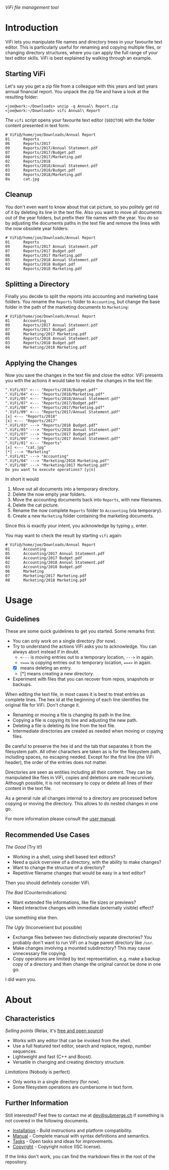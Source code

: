 _ViFi file management tool_

# Introduction
ViFi lets you manipulate file names and directory trees in your favourite text
editor. This is particularly useful for renaming and copying multiple files, or
changing directory structures, where you can apply the full range of your text
editor skills. ViFi is best explained by walking through an example.

## Starting ViFi
Let's say you get a zip file from a colleague with this years and last years
annual financial report. You unpack the zip file and have a look at the
resulting folder:

    <joe@work:~/Downloads> unzip -q Annual\ Report.zip
    <joe@work:~/Downloads> vifi Annual\ Report

The `vifi` script opens your favourite text editor (`$EDITOR`) with the folder
content presented in text form:

    # ViFi@/home/joe/Downloads/Annual Report
    01      Reports
    06      Reports/2017
    09      Reports/2017/Annual Statement.pdf
    07      Reports/2017/Budget.pdf
    08      Reports/2017/Marketing.pdf
    02      Reports/2018
    05      Reports/2018/Annual Statement.pdf
    03      Reports/2018/Budget.pdf
    04      Reports/2018/Marketing.pdf
    0a      cat.jpg

## Cleanup
You don't even want to know about that cat picture, so you politely get rid of
it by deleting its line in the text file. Also you want to move all documents
out of the year folders, but prefix their file names with the year. You do so
by adjusting the documents paths in the text file and remove the lines with the
now obsolete year folders:

    # ViFi@/home/joe/Downloads/Annual Report
    01      Reports
    09      Reports/2017 Annual Statement.pdf
    07      Reports/2017 Budget.pdf
    08      Reports/2017 Marketing.pdf
    05      Reports/2018 Annual Statement.pdf
    03      Reports/2018 Budget.pdf
    04      Reports/2018 Marketing.pdf

## Splitting a Directory
Finally you decide to split the reports into accounting and marketing base
folders. You rename the `Reports` folder to `Accounting`, but change the base
folder in the path of the marketing documents to `Marketing`:

    # ViFi@/home/joe/Downloads/Annual Report
    01      Accounting
    09      Reports/2017 Annual Statement.pdf
    07      Reports/2017 Budget.pdf
    08      Marketing/2017 Marketing.pdf
    05      Reports/2018 Annual Statement.pdf
    03      Reports/2018 Budget.pdf
    04      Marketing/2018 Marketing.pdf

## Applying the Changes
Now you save the changes in the text file and close the editor. ViFi presents
you with the actions it would take to realize the changes in the text file:

    ".ViFi/03" <--- "Reports/2018/Budget.pdf"
    ".ViFi/04" <--- "Reports/2018/Marketing.pdf"
    ".ViFi/05" <--- "Reports/2018/Annual Statement.pdf"
    ".ViFi/07" <--- "Reports/2017/Budget.pdf"
    ".ViFi/08" <--- "Reports/2017/Marketing.pdf"
    ".ViFi/09" <--- "Reports/2017/Annual Statement.pdf"
    [x] <--- "Reports/2018"
    [x] <--- "Reports/2017"
    ".ViFi/03" ---> "Reports/2018 Budget.pdf"
    ".ViFi/05" ---> "Reports/2018 Annual Statement.pdf"
    ".ViFi/07" ---> "Reports/2017 Budget.pdf"
    ".ViFi/09" ---> "Reports/2017 Annual Statement.pdf"
    ".ViFi/01" <--- "Reports"
    [x] <--- "cat.jpg"
    [*] ---> "Marketing"
    ".ViFi/01" ---> "Accounting"
    ".ViFi/04" ---> "Marketing/2018 Marketing.pdf"
    ".ViFi/08" ---> "Marketing/2017 Marketing.pdf"
    Do you want to execute operations? [y|n]

In short it would
1. Move out all documents into a temporary directory.
2. Delete the now empty year folders.
3. Move the accounting documents back into `Reports`, with new filenames.
4. Delete the cat picture.
5. Rename the now complete `Reports` folder to `Accounting` (via temporary).
6. Create a new `Marketing` folder containing the marketing documents.

Since this is exactly your intent, you acknowledge by typing `y`, enter.

You may want to check the result by starting `vifi` again:

    # ViFi@/home/joe/Downloads/Annual Report
    01      Accounting
    05      Accounting/2017 Annual Statement.pdf
    04      Accounting/2017 Budget.pdf
    02      Accounting/2018 Annual Statement.pdf
    03      Accounting/2018 Budget.pdf
    06      Marketing
    07      Marketing/2017 Marketing.pdf
    08      Marketing/2018 Marketing.pdf

# Usage

## Guidelines

These are some quick guidelines to get you started. Some remarks first:
* You can only work on a single directory (for now).
* Try to understand the actions ViFi asks you to acknowledge.
  You can always abort instead if in doubt.
  * `<---` is moving entries out to a temporary location, `--->` in again.
  * `<===` is copying entries out to temporary location, `===>` in again.
  * [x] means deleting an entry.
  * [\*] means creating a new directory.
* Experiment with files that you can recover from repos, snapshots or backups.

When editing the text file, in most cases it is best to treat entries as
complete lines. The hex id at the beginning of each line identifies the original
file for ViFi. Don't change it.
* Renaming or moving a file is changing its path in the line.
* Copying a file is copying its line and adjusting the new path.
* Deleting a file is deleting its line from the text file.
* Intermediate directories are created as needed when moving or copying files.

Be careful to preserve the hex id and the tab that separates it from the
filesystem path. All other characters are taken as is for the filesystem path,
including spaces, no escaping needed. Except for the first line (the ViFi
header), the order of the entries does not matter.

Directories are seen as entities including all their content. They can be 
manipulated like files in ViFi, copies and deletions are made recursively.
Although possible, it is not necessary to copy or delete all lines of their
content in the text file.

As a general rule all changes internal to a directory are processed before
copying or moving the directory. This allows to do nested changes in one go.

For more information please consult the [user manual](MANUAL.md).

## Recommended Use Cases

_The Good_ (Try it!)
* Working in a shell, using shell based text editors?
* Need a quick overview of a directory, with the ability to make changes?
* Want to change the structure of a directory?
* Repetitive filename changes that would be easy in a text editor?

Then you should definitely consider ViFi.

_The Bad_ (Counterindications)
* Want extended file informations, like file sizes or previews?
* Need interactive changes with immediate (externally visible) effect?

Use something else then.

_The Ugly_ (Inconvenient but possible)
* Exchange files between two distinctively separate directories?
  You probably don't want to run ViFi on a huge parent directory like `/usr`.
* Make changes involving a mounted subdirectory?
  This may cause unnecessary file copying.
* Copy operations are limited by text representation, e.g. make a backup copy
  of a directory and then change the original cannot be done in one go.

I did warn you.

# About

## Characteristics

_Selling points_ (Relax, it's [free and open source](COPYRIGHT.md))
* Works with any editor that can be invoked from the shell.
* Use a full featured text editor, search and replace, regexp, number sequences.
* Lightweight and fast (C++ and Boost).
* Versatile in changing and creating directory structure.

_Limitations_ (Nobody is perfect)
* Only works in a single directory (for now).
* Some filesystem operations are cumbersome in text form.

## Further Information

Still interested? Feel free to contact me at dev@submerge.ch if something
is not covered in the following documents.
* [Installation](INSTALL.md) - Build instructions and platform compatibility.
* [Manual](MANUAL.md) - Complete manual with syntax definitions and semantics.
* [Tasks](TASKS.md) - Open tasks and ideas for improvements.
* [Copyright](COPYRIGHT.md) - Copyright notice (ISC license).

If the links don't work, you can find the markdown files in the root of the
repository.
